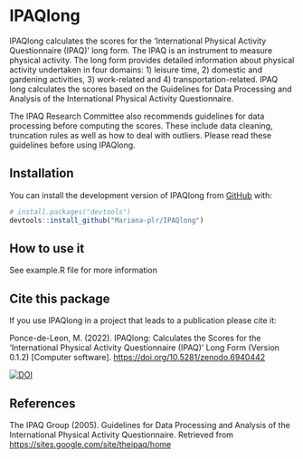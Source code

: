 
<!-- README.md is generated from README.Rmd. Please edit that file -->

# IPAQlong

<!-- badges: start -->
<!-- badges: end -->

IPAQlong calculates the scores for the ‘International Physical Activity
Questionnaire (IPAQ)’ long form. The IPAQ is an instrument to measure
physical activity. The long form provides detailed information about
physical activity undertaken in four domains: 1) leisure time, 2)
domestic and gardening activities, 3) work-related and 4)
transportation-related. IPAQ long calculates the scores based on the
Guidelines for Data Processing and Analysis of the International
Physical Activity Questionnaire.

The IPAQ Research Committee also recommends guidelines for data
processing before computing the scores. These include data cleaning,
truncation rules as well as how to deal with outliers. Please read these
guidelines before using IPAQlong.

## Installation

You can install the development version of IPAQlong from
[GitHub](https://github.com/) with:

``` r
# install.packages("devtools")
devtools::install_github("Mariana-plr/IPAQlong")
```

## How to use it

See example.R file for more information

## Cite this package

If you use IPAQlong in a project that leads to a publication please cite
it:

Ponce-de-Leon, M. (2022). IPAQlong: Calculates the Scores for the
‘International Physical Activity Questionnaire (IPAQ)’ Long Form
(Version 0.1.2) \[Computer software\].
<https://doi.org/10.5281/zenodo.6940442>

[![DOI](https://zenodo.org/badge/DOI/10.5281/zenodo.6940442.svg)](https://doi.org/10.5281/zenodo.6940442)

## References

The IPAQ Group (2005). Guidelines for Data Processing and Analysis of
the International Physical Activity Questionnaire. Retrieved from
<https://sites.google.com/site/theipaq/home>
